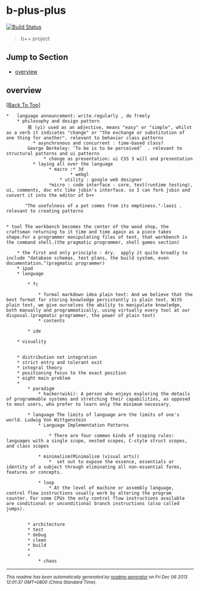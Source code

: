 # b-plus-plus 
[![Build Status](https://secure.travis-ci.org/aponxi/b-plus-plus.png?branch=master)](http://travis-ci.org/aponxi/b-plus-plus)

> b++ project

## Jump to Section

* [overview](#overview)

## overview
[[Back To Top]](#jump-to-section)
      

	*   language announcement: write.regularly , do freely
        * philosophy and design pattern
            易 (yì) used as an adjective, means "easy" or "simple", whilst as a verb it indicates "change" or "the exchange or substitution of one thing for another". relevant to behavior class patterns
	          * asynchronous and concurrent : time-based class?
            George Berkeley: ‘To be is to be perceived’  . relevant to structural patterns and ui patterns
                  * change as presentation: ui CSS 3 will and presentation 
	          * laying all over the language 
	              	* macro :* 3d
            	            * webgl
		              	* utility : google web designer
	                *micro : code interface - core, test(runtime testing), ui, comments, doc etc like jsbin's interface. so I can fork jsbin and convert it into the editor of b++
	
           "The usefulness of a pot comes from its emptiness."-laozi . relevant to creating patterns
        

	* tool The workbench becomes the center of the wood shop, the craftsman returning to it time and time again as a piece takes shape.For a programmer manipulating files of text, that workbench is the command shell.(the pragmatic programmer, shell games section)

        * the first and only principle : dry.  apply it quite broadly to include "database schemas, test plans, the build system, even documentation."(pragmatic programmer)
		* ipad
		* language 

			* fc

				* formal markdown idea plain text: And we believe that the best format for storing knowledge persistently is plain text. With plain text, we give ourselves the ability to manipulate knowledge, both manually and programmatically, using virtually every tool at our disposal.(pragmatic programmer, the power of plain text)
				* contents

			* ide

		* visuality 
		

		* distribution not integration
		* strict entry and tolerant exit
		* integral theory
		* positioning focus to the exact position
		* eight main problem
		* 
			* paradigm
				* hacker(wiki): A person who enjoys exploring the details of programmable systems and stretching their capabilities, as opposed to most users, who prefer to learn only the minimum necessary.

			* language The limits of language are the limits of one's world. Ludwig Von Wittgenstein
				* Language Implementation Patterns

					* There are four common kinds of scoping rules: languages with a single scope, nested scopes, C-style struct scopes, and class scopes

				* minimalism(Minimalism (visual arts))
					*  set out to expose the essence, essentials or identity of a subject through eliminating all non-essential forms, features or concepts. 

				* loop
					* At the level of machine or assembly language, control flow instructions usually work by altering the program counter. For some CPUs the only control flow instructions available are conditional or unconditional branch instructions (also called jumps).


			* architecture
			* test
			* debug
			* clean
			* build
			* 
			* 
				* chaos








--------
<small>_This readme has been automatically generated by [readme generator](https://github.com/aponxi/grunt-readme-generator) on Fri Dec 06 2013 12:01:37 GMT+0800 (China Standard Time)._</small>
